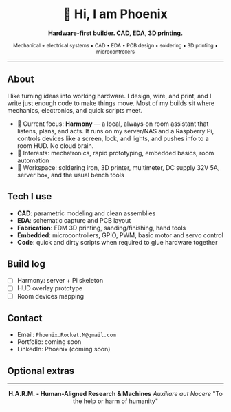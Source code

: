 <div align="center">

# 👋 Hi, I am Phoenix

**Hardware‑first builder. CAD, EDA, 3D printing.**

<small>Mechanical + electrical systems • CAD • EDA • PCB design • soldering • 3D printing • microcontrollers</small>

</div>

---

## About

I like turning ideas into working hardware. I design, wire, and print, and I write just enough code to make things move. Most of my builds sit where mechanics, electronics, and quick scripts meet.

* 🔭 Current focus: **Harmony** — a local, always‑on room assistant that listens, plans, and acts. It runs on my server/NAS and a Raspberry Pi, controls devices like a screen, lock, and lights, and pushes info to a room HUD. No cloud brain.
* 🎯 Interests: mechatronics, rapid prototyping, embedded basics, room automation
* 🧰 Workspace: soldering iron, 3D printer, multimeter, DC supply 32V 5A, server box, and the usual bench tools

## Tech I use

* **CAD**: parametric modeling and clean assemblies
* **EDA**: schematic capture and PCB layout
* **Fabrication**: FDM 3D printing, sanding/finishing, hand tools
* **Embedded**: microcontrollers, GPIO, PWM, basic motor and servo control
* **Code**: quick and dirty scripts when required to glue hardware together

## Build log

* [ ] Harmony: server + Pi skeleton
* [ ] HUD overlay prototype
* [ ] Room devices mapping

## Contact

* Email: `Phoenix.Rocket.M@gmail.com`
* Portfolio: coming soon
* LinkedIn: Phoenix (coming soon)

## Optional extras


<!--
### GitHub stats

<div align="center">

<img src="https://github-readme-stats.vercel.app/api?username=That-Llama&show_icons=true" height="150" />
<img src="https://streak-stats.demolab.com?user=That-Llama" height="150" />

</div>

### Top languages

<div align="center">

<img src="https://github-readme-stats.vercel.app/api/top-langs/?username=That-Llama&layout=compact" height="150" />

</div>

-->

---

<div align="center">

**H.A.R.M. - Human-Aligned Research & Machines**
*Auxiliare aut Nocere*
"To the help or harm of humanity"

</div>
